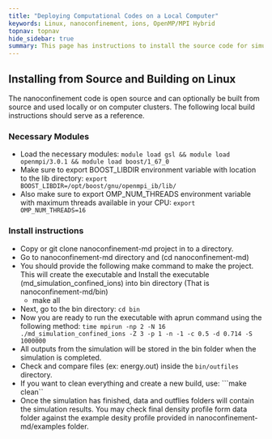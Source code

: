 ```yaml
---
title: "Deploying Computational Codes on a Local Computer"
keywords: Linux, nanoconfinement, ions, OpenMP/MPI Hybrid
topnav: topnav
hide_sidebar: true
summary: This page has instructions to install the source code for simulating ions in nanoconfinement on a linux computer (here we show specific steps for installation on Ubuntu)
---
```


## Installing from Source and Building on Linux

The nanoconfinement code is open source and can optionally be built from source and used locally or on computer clusters. The following local build instructions should serve as a reference. 

### Necessary Modules
* Load the necessary modules:
```module load gsl && module load openmpi/3.0.1 && module load boost/1_67_0```
* Make sure to export BOOST_LIBDIR environment variable with location to the lib directory:
```export BOOST_LIBDIR=/opt/boost/gnu/openmpi_ib/lib/```
* Also make sure to export OMP_NUM_THREADS environment variable with maximum threads available in your CPU:
```export OMP_NUM_THREADS=16```

### Install instructions
* Copy or git clone nanoconfinement-md project in to a directory. 
* Go to nanoconfinement-md directory and (cd nanoconfinement-md)
* You should provide the following make command to make the project. This will create the executable and Install the executable (md_simulation_confined_ions) into bin directory (That is nanoconfinement-md/bin)
    * make all
* Next, go to the bin directory:
 ```cd bin```
* Now you are ready to run the executable with aprun command using the following method:
```time mpirun -np 2 -N 16 ./md_simulation_confined_ions -Z 3 -p 1 -n -1 -c 0.5 -d 0.714 -S 1000000```
* All outputs from the simulation will be stored in the bin folder when the simulation is completed.
* Check and compare files (ex: energy.out) inside the ```bin/outfiles``` directory.
* If you want to clean everything and create a new build, use:
```make clean``
* Once the simulation has finished, data and outflies folders will contain the simulation results. You may check final density profile form data folder against the example desity profile provided in nanoconfinement-md/examples folder.
